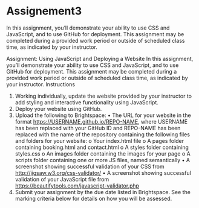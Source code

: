 # Assignement3
In this assignment, you’ll demonstrate your ability to use CSS and JavaScript, and to use GitHub for deployment. This assignment may be completed during a provided work period or outside of scheduled class time, as indicated by your instructor.

Assignment: Using JavaScript and Deploying a Website
In this assignment, you’ll demonstrate your ability to use CSS and JavaScript, and to use GitHub for deployment. This assignment may be completed during a provided work period or outside of scheduled class time, as indicated by your instructor.
Instructions
1.	Working individually, update the website provided by your instructor to add styling and interactive functionality using JavaScript.
2.	Deploy your website using GitHub.
3.	Upload the following to Brightspace:
•	The URL for your website in the format https://USERNAME.github.io/REPO-NAME, where USERNAME has been replaced with your GitHub ID and REPO-NAME has been replaced with the name of the repository containing the following files and folders for your website:
o	Your index.html file
o	A pages folder containing booking.html and contact.html
o	A styles folder containing styles.css
o	An images folder containing the images for your page
o	A scripts folder containing one or more JS files, named semantically
•	A screenshot showing successful validation of your CSS from http://jigsaw.w3.org/css-validator/
•	A screenshot showing successful validation of your JavaScript file from https://beautifytools.com/javascript-validator.php
4.	Submit your assignment by the due date listed in Brightspace. See the marking criteria below for details on how you will be assessed.
